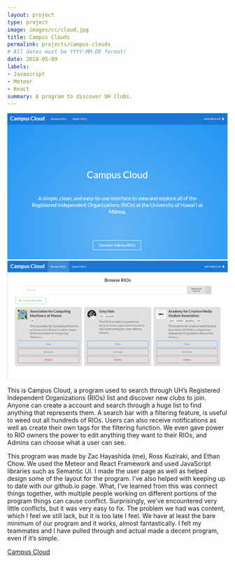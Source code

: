 ```yaml
---
layout: project
type: project
image: images/cc/cloud.jpg
title: Campus Clouds
permalink: projects/campus-clouds
# All dates must be YYYY-MM-DD format!
date: 2018-05-09
labels:
- Javascript
- Meteor
- React
summary: A program to discover UH Clubs.
---
```

<div class="ui large images">
<img src="/images/cc/adminland.PNG">
<img src="/images/cc/browse.PNG">
</div>

This is Campus Cloud, a program used to search through UH’s Registered Independent Organizations (RIOs) list and discover new clubs to join. Anyone can create a account and search through a huge list to find anything that represents them. A search bar with a filtering feature, is useful to weed out all hundreds of RIOs. Users can also receive notifications as well as create their own tags for the filtering function. We even gave power to RIO owners the power to edit anything they want to their RIOs, and Admins can choose what a user can see. 

 This program was made by Zac Hayashida (me), Ross Kuziraki, and Ethan Chow. We used the Meteor and React Framework and used JavaScript libraries such as Semantic UI. I made the user page as well as helped design some of the layout for the program. I’ve also helped with keeping up to date with our github.io page. What, I’ve learned from this was connect things together, with multiple people working on different portions of the program things can cause conflict. Surprisingly, we’ve encountered very little conflicts, but it was very easy to fix. The problem we had was content, which I feel we still lack, but it is too late I feel. We have at least the bare minimum of our program and it works, almost fantastically. I felt my teammates and I have pulled through and actual made a decent program, even if it’s simple. 
 
<a href="https://campus-cloud.github.io/"><i class="large github icon"></i>Campus Cloud</a>

